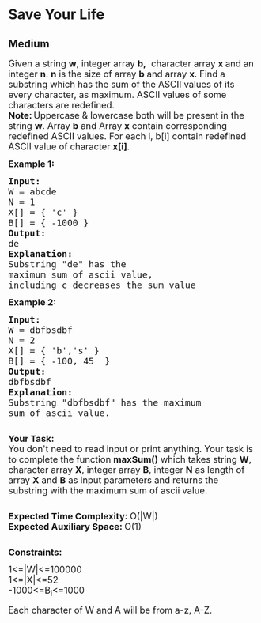 # Save Your Life
## Medium
<div class="problems_problem_content__Xm_eO"><p><span style="font-size:18px">Given a string&nbsp;<strong>w</strong>, integer array <strong>b,</strong> &nbsp;character array <strong>x&nbsp;</strong>and an integer <strong>n</strong>. <strong>n</strong>&nbsp;is the size of array <strong>b</strong> and array&nbsp;<strong>x</strong>. Find a substring which has the sum of the ASCII values of its every character, as maximum. ASCII values of some characters&nbsp;are redefined.<br>
<strong>Note:</strong></span><strong>&nbsp;</strong><span style="font-size:18px">Uppercase &amp; lowercase both will be present in the string&nbsp;<strong>w</strong>. Array <strong>b</strong>&nbsp;and Array <strong>x</strong>&nbsp;contain corresponding redefined ASCII values. For each i, b[i] contain redefined ASCII value of character&nbsp;<strong>x[i]</strong>.</span></p>

<p><span style="font-size:18px"><strong>Example 1:</strong></span></p>

<pre><span style="font-size:18px"><strong>Input:</strong>
W = abcde
N = 1
X[] = { 'c' }
B[] = { -1000 }
<strong>Output:</strong>
de
<strong>Explanation:
</strong>Substring "de" has the
maximum sum of ascii value,
including c decreases the sum value</span>
</pre>

<p><strong><span style="font-size:18px">Example 2:</span></strong></p>

<pre><span style="font-size:18px"><strong>Input:</strong>
W = dbfbsdbf 
N = 2
X[] = { 'b','s' }
B[] = { -100, 45  }
<strong>Output:</strong>
dbfbsdbf</span><span style="font-size:18px">
<strong>Explanation:
</strong>Substring "dbfbsdbf</span><span style="font-size:18px">" has the maximum
sum of ascii value.</span>
</pre>

<p><br>
<span style="font-size:18px"><strong>Your Task:</strong><br>
You don't need to read input or print anything. Your task is to complete the function&nbsp;<strong>maxSum()</strong>&nbsp;which takes&nbsp;string <strong>W</strong>, character array <strong>X</strong>, integer array <strong>B</strong>, integer <strong>N</strong> as length of array <strong>X</strong> and <strong>B</strong>&nbsp;as input parameters and returns the substring with the maximum sum of ascii value.</span><br>
&nbsp;</p>

<p><span style="font-size:18px"><strong>Expected Time Complexity: </strong>O(|W|)<br>
<strong>Expected Auxiliary Space: </strong>O(1)</span></p>

<p><br>
<span style="font-size:18px"><strong>Constraints:</strong></span></p>

<p><span style="font-size:18px">1&lt;=|W|&lt;=100000<br>
1&lt;=|X|&lt;=52<br>
-1000&lt;=B<sub>i</sub>&lt;=1000</span></p>

<p><span style="font-size:18px">Each character of W and A will be from a-z, A-Z.</span></p>
</div>